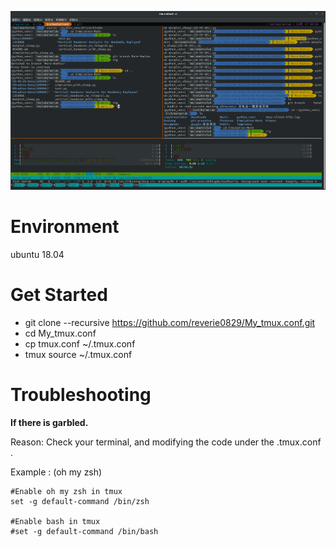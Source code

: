 ![screen_grab](./screen_grab.png)
# Environment
ubuntu 18.04 

# Get Started

- git clone --recursive https://github.com/reverie0829/My_tmux.conf.git
- cd My_tmux.conf
- cp tmux.conf ~/.tmux.conf
- tmux source ~/.tmux.conf

# Troubleshooting

**If there is garbled.**

Reason: Check your terminal, and modifying the code under the .tmux.conf .

Example : (oh my zsh)
```
#Enable oh my zsh in tmux
set -g default-command /bin/zsh

#Enable bash in tmux
#set -g default-command /bin/bash
```